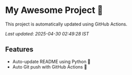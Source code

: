 # My Awesome Project 🚀

This project is automatically updated using GitHub Actions.

_Last updated: 2025-04-30 02:49:28 IST_

## Features
- Auto-update README using Python 🐍
- Auto Git push with GitHub Actions 🤖
